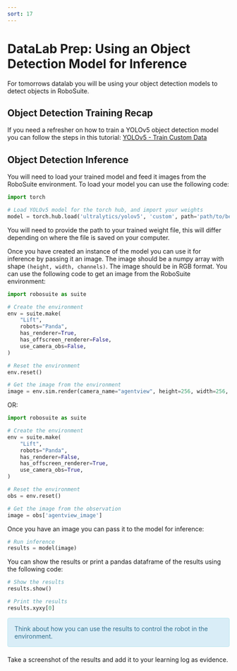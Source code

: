 ```yaml
---
sort: 17
---
```

# DataLab Prep: Using an Object Detection Model for Inference

For tomorrows datalab you will be using your object detection models to detect objects in RoboSuite. 

## Object Detection Training Recap

If you need a refresher on how to train a YOLOv5 object detection model you can follow the steps in this tutorial: [YOLOv5 - Train Custom Data](https://github.com/ultralytics/yolov5/wiki/Train-Custom-Data)

## Object Detection Inference

You will need to load your trained model and feed it images from the RoboSuite environment. To load your model you can use the following code:

```python
import torch

# Load YOLOv5 model for the torch hub, and import your weights
model = torch.hub.load('ultralytics/yolov5', 'custom', path='path/to/best.pt')
```
You will need to provide the path to your trained weight file, this will differ depending on where the file is saved on your computer.

Once you have created an instance of the model you can use it for inference by passing it an image. The image should be a numpy array with shape `(height, width, channels)`. The image should be in RGB format. You can use the following code to get an image from the RoboSuite environment:

```python
import robosuite as suite

# Create the environment
env = suite.make(
    "Lift",
    robots="Panda",
    has_renderer=True,
    has_offscreen_renderer=False,
    use_camera_obs=False,
)

# Reset the environment
env.reset()

# Get the image from the environment
image = env.sim.render(camera_name="agentview", height=256, width=256, depth=False)
```

OR:

```python
import robosuite as suite

# Create the environment
env = suite.make(
    "Lift",
    robots="Panda",
    has_renderer=False,
    has_offscreen_renderer=True,
    use_camera_obs=True,
)

# Reset the environment
obs = env.reset()

# Get the image from the observation
image = obs['agentview_image']
```

Once you have an image you can pass it to the model for inference:

```python
# Run inference
results = model(image)
```

You can show the results or print a pandas dataframe of the results using the following code:

```python
# Show the results
results.show()

# Print the results
results.xyxy[0]
```

<div style="padding: 15px; border: 1px solid transparent; border-color: transparent; margin-bottom: 20px; border-radius: 4px; color: #31708f; background-color: #d9edf7; border-color: #bce8f1;">
Think about how you can use the results to control the robot in the environment.
</div>

Take a screenshot of the results and add it to your learning log as evidence.
